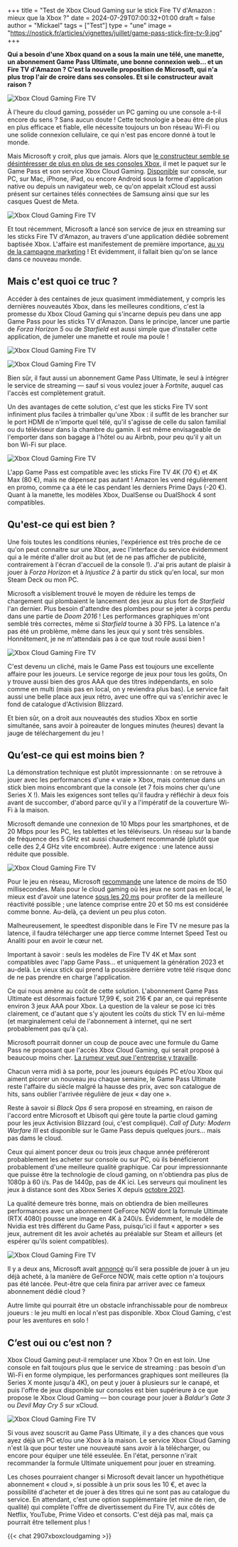 +++
title = "Test de Xbox Cloud Gaming sur le stick Fire TV d'Amazon : mieux que la Xbox ?"
date = 2024-07-29T07:00:32+01:00
draft = false
author = "Mickael"
tags = ["Test"]
type = "une"
image = "https://nostick.fr/articles/vignettes/juillet/game-pass-stick-fire-tv-9.jpg"
+++

**Qui a besoin d'une Xbox quand on a sous la main une télé, une manette, un abonnement Game Pass Ultimate, une bonne connexion web… et un Fire TV d'Amazon ? C'est la nouvelle proposition de Microsoft, qui n'a plus trop l'air de croire dans ses consoles. Et si le constructeur avait raison ?** 

![Xbox Cloud Gaming Fire TV](game-pass-stick-fire-tv-9.jpg "Mais où est la Xbox ?")

À l'heure du cloud gaming, posséder un PC gaming ou une console a-t-il encore du sens ? Sans aucun doute ! Cette technologie a beau être de plus en plus efficace et fiable, elle nécessite toujours un bon réseau Wi-Fi ou une solide connexion cellulaire, ce qui n'est pas encore donné à tout le monde.

Mais Microsoft y croit, plus que jamais. Alors que [le constructeur semble se désintéresser de plus en plus de ses consoles Xbox](https://nostick.fr/articles/2024/juillet/2207-xbox-europe-aumone-pub/), il met le paquet sur le Game Pass et son service Xbox Cloud Gaming. [Disponible](https://support.xbox.com/fr-FR/help/games-apps/cloud-gaming/verified-devices-for-xbox-cloud-gaming) sur console, sur PC, sur Mac, iPhone, iPad, ou encore Android sous la forme d'application native ou depuis un navigateur web, ce qu'on appelait xCloud est aussi présent sur certaines télés connectées de Samsung ainsi que sur les casques Quest de Meta.

![Xbox Cloud Gaming Fire TV](game-pass-stick-fire-tv-6.jpg "L'icône Xbox en bonne place.")

Et tout récemment, Microsoft a lancé son service de jeux en streaming sur les sticks Fire TV d'Amazon, au travers d'une application dédiée sobrement baptisée Xbox. L'affaire est manifestement de première importance, [au vu de la campagne marketing](https://nostick.fr/articles/2024/juillet/1707-xbox-probleme/) ! Et évidemment, il fallait bien qu'on se lance dans ce nouveau monde.

## Mais c'est quoi ce truc ?

Accéder à des centaines de jeux quasiment immédiatement, y compris les dernières nouveautés Xbox, dans les meilleures conditions, c'est la promesse du Xbox Cloud Gaming qui s'incarne depuis peu dans une app Game Pass pour les sticks TV d'Amazon. Dans le principe, lancer une partie de *Forza Horizon 5* ou de *Starfield* est aussi simple que d'installer cette application, de jumeler une manette et roule ma poule !

![Xbox Cloud Gaming Fire TV](game-pass-stick-fire-tv-1.jpg "L'app Xbox sur le Fire TV.")

![Xbox Cloud Gaming Fire TV](game-pass-stick-fire-tv-2.jpg "")

Bien sûr, il faut aussi un abonnement Game Pass Ultimate, le seul à intégrer le service de streaming — sauf si vous voulez jouer à *Fortnite*, auquel cas l'accès est complètement gratuit. 

Un des avantages de cette solution, c'est que les sticks Fire TV  sont infiniment plus faciles à trimballer qu'une Xbox : il suffit de les brancher sur le port HDMI de n'importe quel télé, qu'il s'agisse de celle du salon familial ou du téléviseur dans la chambre du gamin. Il est même envisageable de l'emporter dans son bagage à l'hôtel ou au Airbnb, pour peu qu'il y ait un bon Wi-Fi sur place.

![Xbox Cloud Gaming Fire TV](game-pass-stick-fire-tv-7.jpg "Arrrr on se jette à l'eau les marins d'eau douce !")


L'app Game Pass est compatible avec les sticks Fire TV 4K (70 €) et 4K Max (80 €), mais ne dépensez pas autant ! Amazon les vend régulièrement en promo, comme ça a été le cas pendant les derniers Prime Days (-20 €). Quant à la manette, les modèles Xbox, DualSense ou DualShock 4 sont compatibles.

## Qu'est-ce qui est bien ?

Une fois toutes les conditions réunies, l'expérience est très proche de ce qu'on peut connaitre sur une Xbox, avec l'interface du service évidemment qui a le mérite d'aller droit au but (et de ne pas afficher de publicité, contrairement à l'écran d'accueil de la console !). J'ai pris autant de plaisir à jouer à *Forza Horizon* et à *Injustice 2* à partir du stick qu'en local, sur mon Steam Deck ou mon PC.

Microsoft a visiblement trouvé le moyen de réduire les temps de chargement qui plombaient le lancement des jeux au plus fort de *Starfield* l'an dernier. Plus besoin d'attendre des plombes pour se jeter à corps perdu dans une partie de *Doom 2016* ! Les performances graphiques m'ont semblé très correctes, même si *Starfield* tourne à 30 FPS. La latence n'a pas été un problème, même dans les jeux qui y sont très sensibles. Honnêtement, je ne m'attendais pas à ce que tout roule aussi bien !

![Xbox Cloud Gaming Fire TV](game-pass-stick-fire-tv-3.jpg "")

C'est devenu un cliché, mais le Game Pass est toujours une excellente affaire pour les joueurs. Le service regorge de jeux pour tous les goûts, On y trouve aussi bien des gros AAA que des titres indépendants, en solo comme en multi (mais pas en local, on y reviendra plus bas). Le service fait aussi une belle place aux jeux rétro, avec une offre qui va s'enrichir avec le fond de catalogue d'Activision Blizzard.

Et bien sûr, on a droit aux nouveautés des studios Xbox en sortie simultanée, sans avoir à poireauter de longues minutes (heures) devant la jauge de téléchargement du jeu !

## Qu’est-ce qui est moins bien ?

La démonstration technique est plutôt impressionnante : on se retrouve à jouer avec les performances d'une « vraie » Xbox, mais contenue dans un stick bien moins encombrant que la console (et 7 fois moins cher qu'une Series X !). Mais les exigences sont telles qu'il faudra y réfléchir à deux fois avant de succomber, d'abord parce qu'il y a l'impératif de la couverture Wi-Fi à la maison.

Microsoft demande une connexion de 10 Mbps pour les smartphones, et de 20 Mbps pour les PC, les tablettes et les téléviseurs. Un réseau sur la bande de fréquence des 5 GHz est aussi chaudement recommandé (plutôt que celle des 2,4 GHz vite encombrée). Autre exigence : une latence aussi réduite que possible.

![Xbox Cloud Gaming Fire TV](game-pass-stick-fire-tv-8.jpg "Pas très utile le speedtest du Fire TV.")

Pour le jeu en réseau, Microsoft [recommande](https://support.xbox.com/en-CA/help/hardware-network/connect-network/xbox-one-connection-speed) une latence de moins de 150 millisecondes. Mais pour le cloud gaming où les jeux ne sont pas en local, le mieux est d'avoir une latence [sous les 20 ms](https://cloudbase.gg/cloud-gaming-latency) pour profiter de la meilleure réactivité possible ; une latence comprise entre 20 et 50 ms est considérée comme bonne. Au-delà, ça devient un peu plus coton.

Malheureusement, le speedtest disponible dans le Fire TV ne mesure pas la latence, il faudra télécharger une app tierce comme Internet Speed Test ou Analiti pour en avoir le cœur net. 

Important à savoir : seuls les modèles de Fire TV 4K et Max sont compatibles avec l'app Game Pass… et uniquement la génération 2023 et au-delà. Le vieux stick qui prend la poussière derrière votre télé risque donc de ne pas prendre en charge l'application.

Ce qui nous amène au coût de cette solution. L'abonnement Game Pass Ultimate est désormais facturé 17,99 €, soit 216 € par an, ce qui représente environ 3 jeux AAA pour Xbox. La question de la valeur se pose ici très clairement, ce d'autant que s'y ajoutent les coûts du stick TV en lui-même (et marginalement celui de l'abonnement à internet, qui ne sert probablement pas qu'à ça). 

Microsoft pourrait donner un coup de pouce avec une formule du Game Pass ne proposant que l'accès Xbox Cloud Gaming, qui serait proposé à beaucoup moins cher. [La rumeur veut que l'entreprise y travaille](https://nostick.fr/articles/2024/juillet/2407-game-pass-nouvelles-formules/).

Chacun verra midi à sa porte, pour les joueurs équipés PC et/ou Xbox qui aiment picorer un nouveau jeu chaque semaine, le Game Pass Ultimate reste l'affaire du siècle malgré la hausse des prix, avec son catalogue de hits, sans oublier l'arrivée régulière de jeux « day one ». 

Reste à savoir si *Black Ops 6* sera proposé en streaming, en raison de l'accord entre Microsoft et Ubisoft qui gère toute la partie cloud gaming pour les jeux Activision Blizzard (oui, c'est compliqué). *Call of Duty: Modern Warfare III* est disponible sur le Game Pass depuis quelques jours… mais pas dams le cloud.

Ceux qui aiment poncer deux ou trois jeux chaque année préféreront probablement les acheter sur console ou sur PC, où ils bénéficieront probablement d'une meilleure qualité graphique. Car pour impressionnante que puisse être la technologie de cloud gaming, on n'obtiendra pas plus de 1080p à 60 i/s. Pas de 1440p, pas de 4K ici. Les serveurs qui moulinent les jeux à distance sont des Xbox Series X depuis [octobre 2021](https://www.theverge.com/2021/10/7/22714067/xbox-cloud-gaming-custom-xbox-series-x-hardware-upgrade#).

La qualité demeure très bonne, mais on obtiendra de bien meilleures performances avec un abonnement GeForce NOW dont la formule Ultimate (RTX 4080) pousse une image en 4K à 240i/s. Évidemment, le modèle de Nvidia est très différent du Game Pass, puisqu'ici il faut « apporter » ses jeux, autrement dit les avoir achetés au préalable sur Steam et ailleurs (et espérer qu'ils soient compatibles).

![Xbox Cloud Gaming Fire TV](game-pass-stick-fire-tv-5.jpg "L'interface n'est pas particulièrement sexy, mais elle est fonctionnelle.")

Il y a deux ans, Microsoft avait [annoncé](https://www.windowscentral.com/gaming/xbox/microsoft-gaming-ceo-phil-spencer-says-the-ability-to-buy-games-and-play-through-xbox-cloud-gaming-is-still-on-the-way) qu'il sera possible de jouer à un jeu déjà acheté, à la manière de GeForce NOW, mais cette option n'a toujours pas été lancée. Peut-être que cela finira par arriver avec ce fameux abonnement dédié cloud ?

Autre limite qui pourrait être un obstacle infranchissable pour de nombreux joueurs : le jeu multi en local n'est pas disponible. Xbox Cloud Gaming, c'est pour les aventures en solo !

## C’est oui ou c’est non ?

Xbox Cloud Gaming peut-il remplacer une Xbox ? On en est loin. Une console en fait toujours plus que le service de streaming : pas besoin d'un Wi-Fi en forme olympique, les performances graphiques sont meilleures (la Series X monte jusqu'à 4K), on peut y jouer à plusieurs sur le canapé, et puis l'offre de jeux disponible sur consoles est bien supérieure à ce que propose le Xbox Cloud Gaming — bon courage pour jouer à *Baldur's Gate 3* ou *Devil May Cry 5* sur xCloud.

![Xbox Cloud Gaming Fire TV](game-pass-stick-fire-tv-4.jpg "Xbox Cloud Gaming ou pas, Starfield restera Starfield.")

Si vous avez souscrit au Game Pass Ultimate, il y a des chances que vous ayez déjà un PC et/ou une Xbox à la maison. Le service Xbox Cloud Gaming n'est là que pour tester une nouveauté sans avoir à la télécharger, ou encore pour équiper une télé esseulée. En l'état, personne n'irait recommander la formule Ultimate uniquement pour jouer en streaming.

Les choses pourraient changer si Microsoft devait lancer un hypothétique abonnement « cloud », si possible à un prix sous les 10 €, et avec la possibilité d'acheter et de jouer à des titres qui ne sont pas au catalogue du service. En attendant, c'est une option supplémentaire (et mine de rien, de qualité) qui complète l'offre de divertissement du Fire TV, aux côtés de Netflix, YouTube, Prime Video et consorts. C'est déjà pas mal, mais ça pourrait être tellement plus !

{{< chat 2907xboxcloudgaming >}} 